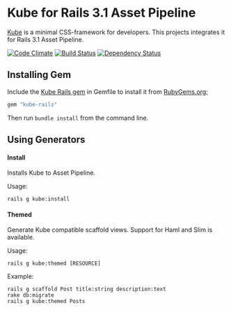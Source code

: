 # Kube for Rails 3.1 Asset Pipeline
[Kube](http://imperavi.com/kube/) is a minimal CSS-framework for developers. This projects integrates it for Rails 3.1 Asset Pipeline.

[![Code Climate](https://codeclimate.com/github/mmozuras/kube-rails.png)](https://codeclimate.com/github/mmozuras/kube-rails)
[![Build Status](https://secure.travis-ci.org/mmozuras/kube-rails.png)](http://travis-ci.org/mmozuras/kube-rails)
[![Dependency Status](https://gemnasium.com/mmozuras/kube-rails.png)](https://gemnasium.com/mmozuras/kube-rails)

## Installing Gem

Include the [Kube Rails gem](http://rubygems.org/gems/kube-rails) in Gemfile to install it from [RubyGems.org](http://rubygems.org);

```ruby
gem "kube-rails"
```

Then run ```bundle install``` from the command line.

## Using Generators

#### Install

Installs Kube to Asset Pipeline.

Usage:

    rails g kube:install

#### Themed

Generate Kube compatible scaffold views. Support for Haml and Slim is available.

Usage:

    rails g kube:themed [RESOURCE]

Example:

    rails g scaffold Post title:string description:text
    rake db:migrate
    rails g kube:themed Posts
